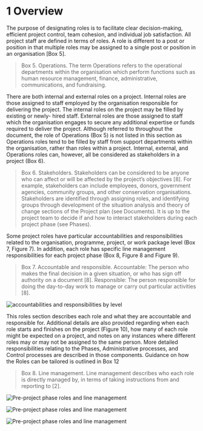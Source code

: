 # 1 Overview
The purpose of designating roles is to facilitate clear decision-making, efficient project control, team cohesion, and individual job satisfaction. All project staff are defined in terms of roles. A role is different to a post or position in that multiple roles may be assigned to a single post or position in an organisation [Box 5].

> Box 5. Operations.
The term Operations refers to the operational departments within the organisation which perform functions such as human resource management, finance, administrative, communications, and fundraising.

There are both internal and external roles on a project. Internal roles are those assigned to staff employed by the organisation responsible for delivering the project. The internal roles on the project may be filled by existing or newly- hired staff. External roles are those assigned to staff which the organisation engages to secure any additional expertise or funds required to deliver the project. Although referred to throughout the document, the role of Operations (Box 5) is not listed in this section as Operations roles tend to be filled by staff from support departments within the organisation, rather than roles within a project. Internal, external, and Operations roles can, however, all be considered as stakeholders in a project (Box 6).

> Box 6. Stakeholders.
Stakeholders can be considered to be anyone who can affect or will be affected by the project’s objectives [8]. For example, stakeholders can include employees, donors, government agencies, community groups, and other conservation organisations.
Stakeholders are identified through assigning roles, and identifying groups through development of the situation analysis and theory of change sections of the Project plan (see Documents). It is up to the project team to decide if and how to interact stakeholders during each project phase (see Phases).

Some project roles have particular accountabilities and responsibilities related to the organisation, programme, project, or work package level (Box 7, Figure 7). In addition, each role has specific line management responsibilities for each project phase (Box 8, Figure 8 and Figure 9).

> Box 7. Accountable and responsible.
Accountable: The person who makes the final decision in a given situation, or who has sign off authority on a document [8].
Responsible: The person responsible for doing the day-to-day work to manage or carry out particular activities [8].

![accountabilities and responsibilities by level](https://github.com/Eco-Alianza-Loreto/marco-gestion-proyectos-conservacion/blob/master/2%20Roles/figure%207.png)

This roles section describes each role and what they are accountable and responsible for. Additional details are also provided regarding when each role starts and finishes on the project (Figure 10), how many of each role might be expected on a project, and notes on any instances where different roles may or may not be assigned to the same person.
More detailed responsibilities relating to the Phases, Administrative processes, and Control processes are described in those components. Guidance on how the Roles can be tailored is outlined in Box 12

> Box 8. Line management.
Line management describes who each role is directly managed by, in terms of taking instructions from and reporting to [2].

![Pre-project phase roles and line management](https://github.com/Eco-Alianza-Loreto/marco-gestion-proyectos-conservacion/blob/master/2%20Roles/figure%208.png)

![Pre-project phase roles and line management](https://github.com/Eco-Alianza-Loreto/marco-gestion-proyectos-conservacion/blob/master/2%20Roles/figure%209.png)

![Pre-project phase roles and line management](https://github.com/Eco-Alianza-Loreto/marco-gestion-proyectos-conservacion/blob/master/2%20Roles/figure%2010.png)
